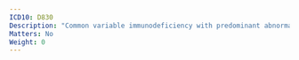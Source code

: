 ```yaml
---
ICD10: D830
Description: "Common variable immunodeficiency with predominant abnormalities of B-cell numbers and function"
Matters: No
Weight: 0
---
```

